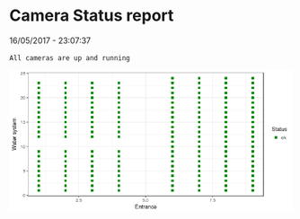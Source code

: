 Camera Status report
================
16/05/2017 - 23:07:37

    All cameras are up and running

![](camreport_files/figure-markdown_github/unnamed-chunk-2-1.png)
